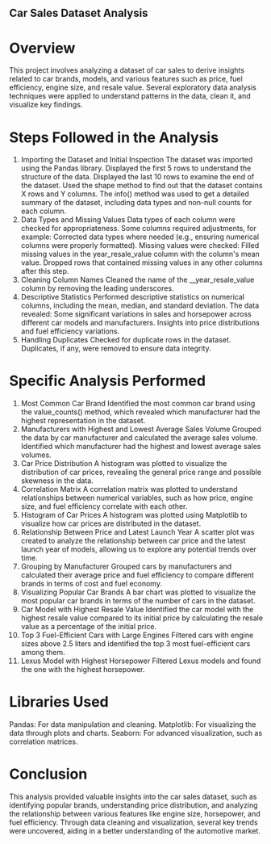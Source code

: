 ## Car Sales Dataset Analysis
# Overview
This project involves analyzing a dataset of car sales to derive insights related to car brands, models, and various features such as price, fuel efficiency, engine size, and resale value. Several exploratory data analysis techniques were applied to understand patterns in the data, clean it, and visualize key findings.

# Steps Followed in the Analysis
1. Importing the Dataset and Initial Inspection
The dataset was imported using the Pandas library.
Displayed the first 5 rows to understand the structure of the data.
Displayed the last 10 rows to examine the end of the dataset.
Used the shape method to find out that the dataset contains X rows and Y columns.
The info() method was used to get a detailed summary of the dataset, including data types and non-null counts for each column.
2. Data Types and Missing Values
Data types of each column were checked for appropriateness. Some columns required adjustments, for example:
Corrected data types where needed (e.g., ensuring numerical columns were properly formatted).
Missing values were checked:
Filled missing values in the year_resale_value column with the column's mean value.
Dropped rows that contained missing values in any other columns after this step.
3. Cleaning Column Names
Cleaned the name of the __year_resale_value column by removing the leading underscores.
4. Descriptive Statistics
Performed descriptive statistics on numerical columns, including the mean, median, and standard deviation. The data revealed:
Some significant variations in sales and horsepower across different car models and manufacturers.
Insights into price distributions and fuel efficiency variations.
5. Handling Duplicates
Checked for duplicate rows in the dataset.
Duplicates, if any, were removed to ensure data integrity.
# Specific Analysis Performed
1. Most Common Car Brand
Identified the most common car brand using the value_counts() method, which revealed which manufacturer had the highest representation in the dataset.
2. Manufacturers with Highest and Lowest Average Sales Volume
Grouped the data by car manufacturer and calculated the average sales volume.
Identified which manufacturer had the highest and lowest average sales volumes.
3. Car Price Distribution
A histogram was plotted to visualize the distribution of car prices, revealing the general price range and possible skewness in the data.
4. Correlation Matrix
A correlation matrix was plotted to understand relationships between numerical variables, such as how price, engine size, and fuel efficiency correlate with each other.
5. Histogram of Car Prices
A histogram was plotted using Matplotlib to visualize how car prices are distributed in the dataset.
6. Relationship Between Price and Latest Launch Year
A scatter plot was created to analyze the relationship between car price and the latest launch year of models, allowing us to explore any potential trends over time.
7. Grouping by Manufacturer
Grouped cars by manufacturers and calculated their average price and fuel efficiency to compare different brands in terms of cost and fuel economy.
8. Visualizing Popular Car Brands
A bar chart was plotted to visualize the most popular car brands in terms of the number of cars in the dataset.
9. Car Model with Highest Resale Value
Identified the car model with the highest resale value compared to its initial price by calculating the resale value as a percentage of the initial price.
10. Top 3 Fuel-Efficient Cars with Large Engines
Filtered cars with engine sizes above 2.5 liters and identified the top 3 most fuel-efficient cars among them.
11. Lexus Model with Highest Horsepower
Filtered Lexus models and found the one with the highest horsepower.
# Libraries Used
Pandas: For data manipulation and cleaning.
Matplotlib: For visualizing the data through plots and charts.
Seaborn: For advanced visualization, such as correlation matrices.
# Conclusion
This analysis provided valuable insights into the car sales dataset, such as identifying popular brands, understanding price distribution, and analyzing the relationship between various features like engine size, horsepower, and fuel efficiency. Through data cleaning and visualization, several key trends were uncovered, aiding in a better understanding of the automotive market.
